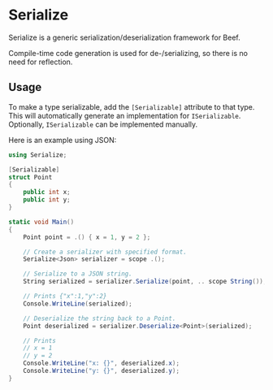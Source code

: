 # Serialize

Serialize is a generic serialization/deserialization framework for Beef.

Compile-time code generation is used for de-/serializing, so there is no need for reflection.

## Usage

To make a type serializable, add the `[Serializable]` attribute to that type. This will automatically generate an implementation for `ISerializable`. Optionally, `ISerializable` can be implemented manually.

Here is an example using JSON:

```cs
using Serialize;

[Serializable]
struct Point
{
    public int x;
    public int y;
}

static void Main()
{
    Point point = .() { x = 1, y = 2 };

    // Create a serializer with specified format.
    Serialize<Json> serializer = scope .();

    // Serialize to a JSON string.
    String serialized = serializer.Serialize(point, .. scope String());

    // Prints {"x":1,"y":2}
    Console.WriteLine(serialized);

    // Deserialize the string back to a Point.
    Point deserialized = serializer.Deserialize<Point>(serialized);

    // Prints
    // x = 1
    // y = 2
    Console.WriteLine("x: {}", deserialized.x);
    Console.WriteLine("y: {}", deserialized.y);
}
```
